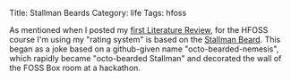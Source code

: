 Title: Stallman Beards
Category: life
Tags: hfoss

As mentioned when I posted my [first Literature Review][], for the HFOSS course I'm using my "rating system" is based on the [Stallman Beard][]. This began as a joke based on a github-given name "octo-bearded-nemesis", which rapidly became "octo-bearded Stallman" and decorated the wall of the FOSS Box room at a hackathon.

[first Literature Review]: |filename|/2014/02/10-litreview1.md
[Stallman Beard]: http://i.imgur.com/Daqat0B.png
